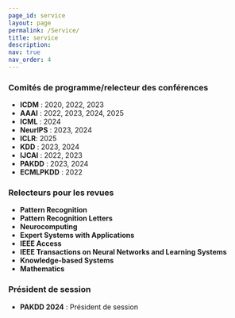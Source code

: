```yaml
---
page_id: service
layout: page
permalink: /Service/
title: service
description: 
nav: true
nav_order: 4
---
```


### Comités de programme/relecteur des conférences
- **ICDM** : 2020, 2022, 2023
- **AAAI** : 2022, 2023, 2024, 2025
- **ICML** : 2024
- **NeurIPS** : 2023, 2024
- **ICLR**: 2025
- **KDD** : 2023, 2024
- **IJCAI** : 2022, 2023
- **PAKDD** : 2023, 2024
- **ECMLPKDD** : 2022

### Relecteurs pour les revues
- **Pattern Recognition**
- **Pattern Recognition Letters**
- **Neurocomputing**
- **Expert Systems with Applications**
- **IEEE Access**
- **IEEE Transactions on Neural Networks and Learning Systems**
- **Knowledge-based Systems**
- **Mathematics**

### Président de session 
- **PAKDD 2024** : Président de session
